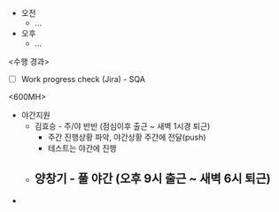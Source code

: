 - 오전
	- ...
- 오후
	- ...

<수행 경과>
- [ ] Work progress check (Jira) - SQA

<600MH>
- 야간지원
	- 김효승 - 주/야 반반 (점심이후 출근 ~ 새벽 1시경 퇴근)
		- 주간 진행상황 파악, 야간상황 주간에 전달(push)
		- 테스트는 야간에 진행
	- 양창기 - 풀 야간 (오후 9시 출근 ~ 새벽 6시 퇴근)
		- 
- 